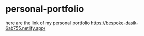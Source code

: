 # personal-portfolio
here are the link of my personal portfolio
https://bespoke-dasik-6ab755.netlify.app/
